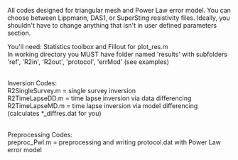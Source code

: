 All codes designed for triangular mesh and Power Law error model. You can choose between Lippmann, DAS1, or SuperSting resistivity files. Ideally, you shouldn't have to change anything that isn't in user defined parameters section.

You'll need:
Statistics toolbox and Fillout for plot_res.m <br />
In working directory you MUST have folder named 'results' with subfolders 'ref', 'R2in', 'R2out', 'protocol', 'errMod' (see examples) <br /><br />

Inversion Codes: <br />
R2SingleSurvey.m = single survey inversion <br />
R2TimeLapseDD.m = time lapse inversion via data differencing <br />
R2TimeLapseMD.m = time lapse inversion via model differencing (calculates *_diffres.dat for you) <br /> <br />

Preprocessing Codes: <br />
preproc_Pwl.m = preprocessing and writing protocol.dat with Power Law error model <br /> <br />


